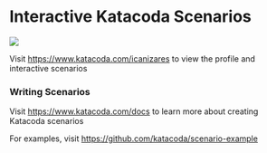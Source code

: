 # Interactive Katacoda Scenarios

[![](http://shields.katacoda.com/katacoda/icanizares/count.svg)](https://www.katacoda.com/icanizares "Get your profile on Katacoda.com")

Visit https://www.katacoda.com/icanizares to view the profile and interactive scenarios

### Writing Scenarios
Visit https://www.katacoda.com/docs to learn more about creating Katacoda scenarios

For examples, visit https://github.com/katacoda/scenario-example
